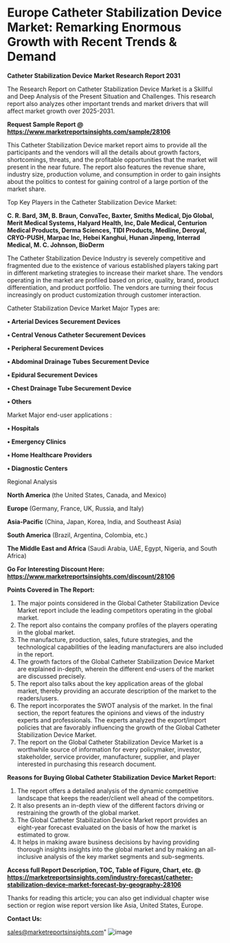 # Europe Catheter Stabilization Device Market: Remarking Enormous Growth with Recent Trends & Demand

<strong>Catheter Stabilization Device Market Research Report 2031</strong>

The Research Report on Catheter Stabilization Device Market is a Skillful and Deep Analysis of the Present Situation and Challenges. This research report also analyzes other important trends and market drivers that will affect market growth over 2025-2031.

<strong>Request Sample Report @ <a href=https://www.marketreportsinsights.com/sample/28106>https://www.marketreportsinsights.com/sample/28106</a></strong>

This Catheter Stabilization Device market report aims to provide all the participants and the vendors will all the details about growth factors, shortcomings, threats, and the profitable opportunities that the market will present in the near future. The report also features the revenue share, industry size, production volume, and consumption in order to gain insights about the politics to contest for gaining control of a large portion of the market share.

Top Key Players in the Catheter Stabilization Device Market:

<strong>C. R. Bard, 3M, B. Braun, ConvaTec, Baxter, Smiths Medical, Djo Global, Merit Medical Systems, Halyard Health, Inc, Dale Medical, Centurion Medical Products, Derma Sciences, TIDI Products, Medline, Deroyal, CRYO-PUSH, Marpac Inc, Hebei Kanghui, Hunan Jinpeng, Interrad Medical, M. C. Johnson, BioDerm</strong>

The Catheter Stabilization Device Industry is severely competitive and fragmented due to the existence of various established players taking part in different marketing strategies to increase their market share. The vendors operating in the market are profiled based on price, quality, brand, product differentiation, and product portfolio. The vendors are turning their focus increasingly on product customization through customer interaction.

Catheter Stabilization Device Market Major Types are:

<strong>• Arterial Devices Securement Devices

• Central Venous Catheter Securement Devices

• Peripheral Securement Devices

• Abdominal Drainage Tubes Securement Device

• Epidural Securement Devices

• Chest Drainage Tube Securement Device

• Others</strong>

Market Major end-user applications :

<strong>• Hospitals

• Emergency Clinics

• Home Healthcare Providers

• Diagnostic Centers</strong>

Regional Analysis

</u><strong><b>North America</b></strong> (the United States, Canada, and Mexico)

<strong><b>Europe </b></strong>(Germany, France, UK, Russia, and Italy)

<strong><b>Asia-Pacific</b></strong> (China, Japan, Korea, India, and Southeast Asia)

<strong><b>South America</b></strong> (Brazil, Argentina, Colombia, etc.)

<strong><b>The Middle East and Africa</b></strong> (Saudi Arabia, UAE, Egypt, Nigeria, and South Africa)

<strong>Go For Interesting Discount Here: <a href=https://www.marketreportsinsights.com/discount/28106>https://www.marketreportsinsights.com/discount/28106</a></strong>

<strong>Points Covered in The Report:</strong>
<ol>
  <li>The major points considered in the Global Catheter Stabilization Device Market report include the leading competitors operating in the global market.</li>
  <li>The report also contains the company profiles of the players operating in the global market.</li>
  <li>The manufacture, production, sales, future strategies, and the technological capabilities of the leading manufacturers are also included in the report.</li>
  <li>The growth factors of the Global Catheter Stabilization Device Market are explained in-depth, wherein the different end-users of the market are discussed precisely.</li>
  <li>The report also talks about the key application areas of the global market, thereby providing an accurate description of the market to the readers/users.</li>
  <li>The report incorporates the SWOT analysis of the market. In the final section, the report features the opinions and views of the industry experts and professionals. The experts analyzed the export/import policies that are favorably influencing the growth of the Global Catheter Stabilization Device Market.</li>
  <li>The report on the Global Catheter Stabilization Device Market is a worthwhile source of information for every policymaker, investor, stakeholder, service provider, manufacturer, supplier, and player interested in purchasing this research document.</li>
</ol>
<strong>Reasons for Buying Global Catheter Stabilization Device Market Report:</strong>

<ol>
  <li>The report offers a detailed analysis of the dynamic competitive landscape that keeps the reader/client well ahead of the competitors.</li>
  <li>It also presents an in-depth view of the different factors driving or restraining the growth of the global market.</li>
  <li>The Global Catheter Stabilization Device Market report provides an eight-year forecast evaluated on the basis of how the market is estimated to grow.</li>
  <li>It helps in making aware business decisions by having providing thorough insights insights into the global market and by making an all-inclusive analysis of the key market segments and sub-segments.</li>
</ol>
<strong>Access full Report Description, TOC, Table of Figure, Chart, etc. @ <a href=https://marketreportsinsights.com/industry-forecast/catheter-stabilization-device-market-forecast-by-geography-28106>https://marketreportsinsights.com/industry-forecast/catheter-stabilization-device-market-forecast-by-geography-28106</a></strong>


Thanks for reading this article; you can also get individual chapter wise section or region wise report version like Asia, United States, Europe.

<strong>Contact Us:</strong>

sales@marketreportsinsights.com"
![image](https://github.com/user-attachments/assets/612f7379-acc5-49c7-b9c7-62bf11bc095c)
